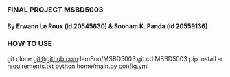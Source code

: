 ### FINAL PROJECT MSBD5003
#### By Erwann Le Roux (id 20545630) & Soonam K. Panda (id 20559136)

### HOW TO USE
git clone git@github.com:IamSoo/MSBD5003.git
cd MSBD5003
pip install -r requirements.txt
python home/main.py config.yml  

